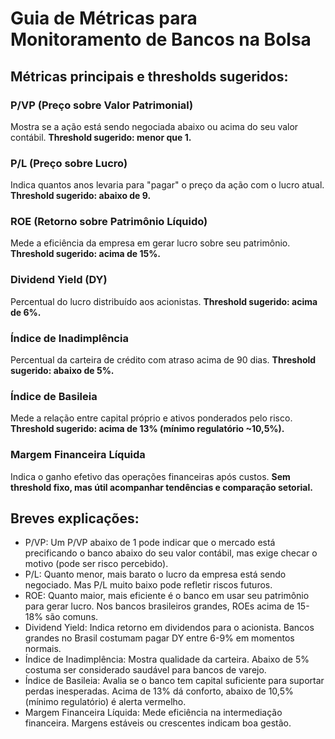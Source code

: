 # Guia de Métricas para Monitoramento de Bancos na Bolsa

## Métricas principais e thresholds sugeridos:

### P/VP (Preço sobre Valor Patrimonial)
Mostra se a ação está sendo negociada abaixo ou acima do seu valor contábil.
**Threshold sugerido: menor que 1.**

### P/L (Preço sobre Lucro)
Indica quantos anos levaria para "pagar" o preço da ação com o lucro atual.
**Threshold sugerido: abaixo de 9.**

### ROE (Retorno sobre Patrimônio Líquido)
Mede a eficiência da empresa em gerar lucro sobre seu patrimônio.
**Threshold sugerido: acima de 15%.**

### Dividend Yield (DY)
Percentual do lucro distribuído aos acionistas.
**Threshold sugerido: acima de 6%.**

### Índice de Inadimplência
Percentual da carteira de crédito com atraso acima de 90 dias.
**Threshold sugerido: abaixo de 5%.**

### Índice de Basileia
Mede a relação entre capital próprio e ativos ponderados pelo risco.
**Threshold sugerido: acima de 13% (mínimo regulatório ~10,5%).**

### Margem Financeira Líquida
Indica o ganho efetivo das operações financeiras após custos.
**Sem threshold fixo, mas útil acompanhar tendências e comparação setorial.**


## Breves explicações:
- P/VP: Um P/VP abaixo de 1 pode indicar que o mercado está precificando o banco abaixo do seu valor contábil, mas exige checar o motivo (pode ser risco percebido).
- P/L: Quanto menor, mais barato o lucro da empresa está sendo negociado. Mas P/L muito baixo pode refletir riscos futuros.
- ROE: Quanto maior, mais eficiente é o banco em usar seu patrimônio para gerar lucro. Nos bancos brasileiros grandes, ROEs acima de 15-18% são comuns.
- Dividend Yield: Indica retorno em dividendos para o acionista. Bancos grandes no Brasil costumam pagar DY entre 6-9% em momentos normais.
- Índice de Inadimplência: Mostra qualidade da carteira. Abaixo de 5% costuma ser considerado saudável para bancos de varejo.
- Índice de Basileia: Avalia se o banco tem capital suficiente para suportar perdas inesperadas. Acima de 13% dá conforto, abaixo de 10,5% (mínimo regulatório) é alerta vermelho.
- Margem Financeira Líquida: Mede eficiência na intermediação financeira. Margens estáveis ou crescentes indicam boa gestão.

